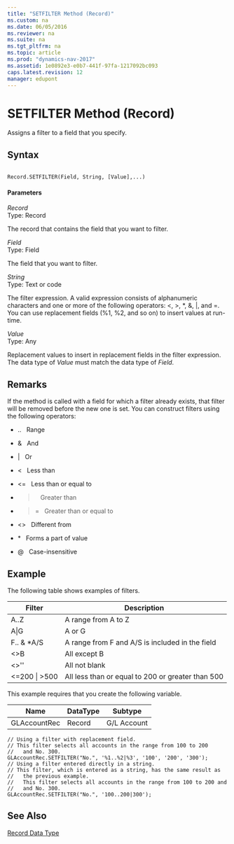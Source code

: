 ```yaml
---
title: "SETFILTER Method (Record)"
ms.custom: na
ms.date: 06/05/2016
ms.reviewer: na
ms.suite: na
ms.tgt_pltfrm: na
ms.topic: article
ms.prod: "dynamics-nav-2017"
ms.assetid: 1e0892e3-e0b7-441f-97fa-1217092bc093
caps.latest.revision: 12
manager: edupont
---
```

# SETFILTER Method (Record)
Assigns a filter to a field that you specify.  
  
## Syntax  
  
```  
  
Record.SETFILTER(Field, String, [Value],...)  
```  
  
#### Parameters  
 *Record*  
 Type: Record  
  
 The record that contains the field that you want to filter.  
  
 *Field*  
 Type: Field  
  
 The field that you want to filter.  
  
 *String*  
 Type: Text or code  
  
 The filter expression. A valid expression consists of alphanumeric characters and one or more of the following operators: \<, >, \*, &, &#124;, and =. You can use replacement fields \(%1, %2, and so on\) to insert values at run-time.  
  
 *Value*  
 Type: Any  
  
 Replacement values to insert in replacement fields in the filter expression. The data type of *Value* must match the data type of *Field*.  
  
## Remarks  
 If the method is called with a field for which a filter already exists, that filter will be removed before the new one is set. You can construct filters using the following operators:  
  
-   ..   Range  
  
-   &   And  
  
-   &#124;   Or  
  
-   \<   Less than  
  
-   \<=   Less than or equal to  
  
-   >   Greater than  
  
-   >=   Greater than or equal to  
  
-   \<>   Different from  
  
-   \*   Forms a part of value  
  
-   @   Case-insensitive  
  
## Example  
 The following table shows examples of filters.  
  
|Filter|Description|  
|------------|-----------------|  
|A..Z|A range from A to Z|  
|A&#124;G|A or G|  
|F.. & \*A/S|A range from F and A/S is included in the field|  
|\<>B|All except B|  
|\<>''|All not blank|  
|\<=200 &#124; >500|All less than or equal to 200 or greater than 500|  
  
 This example requires that you create the following variable.  
  
|Name|DataType|Subtype|  
|----------|--------------|-------------|  
|GLAccountRec|Record|G/L Account|  
  
```  
// Using a filter with replacement field.  
// This filter selects all accounts in the range from 100 to 200   
//   and No. 300.  
GLAccountRec.SETFILTER("No.", '%1..%2|%3', '100', '200', '300');  
// Using a filter entered directly in a string.  
// This filter, which is entered as a string, has the same result as  
//   the previous example.   
//   This filter selects all accounts in the range from 100 to 200 and   
//   and No. 300.  
GLAccountRec.SETFILTER("No.", '100..200|300');   
```  
  
## See Also  
 [Record Data Type](Record-Data-Type.md)